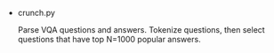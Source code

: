 * crunch.py

	Parse VQA questions and answers. Tokenize questions, then select questions that have top N=1000 popular answers.